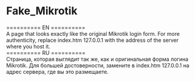 # Fake_Mikrotik   
========== EN ==========   
A page that looks exactly like the original Mikrotik login form. For more authenticity, replace index.htm 127.0.0.1 with the address of the server where you host it.   
========== RU ==========   
Страница, которая выглядит так же, как и оригинальная форма логина Mikrotik. Для большей достоверности, замените в index.htm 127.0.0.1 на адрес сервера, где вы это размещаете.   
